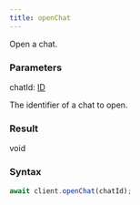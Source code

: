 ```yaml
---
title: openChat
---
```


Open a chat.<span class="select-none">  </span>

### Parameters 

<div class="flex flex-col gap-3"><div><div class="font-mono" id="p_chatId" data-anchor><span class="font-bold">chatId</span><span class="opacity-50">:</span> <a href="/types/id"  >ID</a></div><div class="pl-3"><div class="no-margin">

The identifier of a chat to open.

</div></div></div></div>

### Result 

<div class="font-mono"><span>void</span></div>

### Syntax

```ts
await client.openChat(chatId);
```



